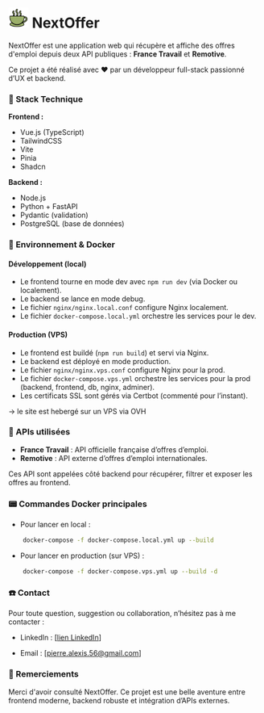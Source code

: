 # <img src="./frontend/public/favicon.ico" width="40"> NextOffer

NextOffer est une application web qui récupère et affiche des offres d'emploi depuis deux API publiques : **France Travail** et **Remotive**.

Ce projet a été réalisé avec ❤️ par un développeur full-stack passionné d’UX et backend.

### 🤖 Stack Technique

**Frontend :**

- Vue.js (TypeScript)
- TailwindCSS
- Vite
- Pinia
- Shadcn

**Backend :**

- Node.js
- Python + FastAPI
- Pydantic (validation)
- PostgreSQL (base de données)

### 🐋 Environnement & Docker

#### Développement (local)

- Le frontend tourne en mode dev avec `npm run dev` (via Docker ou localement).
- Le backend se lance en mode debug.
- Le fichier `nginx/nginx.local.conf` configure Nginx localement.
- Le fichier `docker-compose.local.yml` orchestre les services pour le dev.

#### Production (VPS)

- Le frontend est buildé (`npm run build`) et servi via Nginx.
- Le backend est déployé en mode production.
- Le fichier `nginx/nginx.vps.conf` configure Nginx pour la prod.
- Le fichier `docker-compose.vps.yml` orchestre les services pour la prod (backend, frontend, db, nginx, adminer).
- Les certificats SSL sont gérés via Certbot (commenté pour l’instant).

&rarr; le site est hebergé sur un VPS via OVH

### 🌁 APIs utilisées

- **France Travail** : API officielle française d’offres d’emploi.
- **Remotive** : API externe d’offres d’emploi internationales.

Ces API sont appelées côté backend pour récupérer, filtrer et exposer les offres au frontend.

### 📟 Commandes Docker principales

- Pour lancer en local :

```bash
    docker-compose -f docker-compose.local.yml up --build
```

- Pour lancer en production (sur VPS) :

```bash
    docker-compose -f docker-compose.vps.yml up --build -d
```

### ☎️ Contact

Pour toute question, suggestion ou collaboration, n’hésitez pas à me contacter :

- LinkedIn : [[lien LinkedIn](https://www.linkedin.com/in/pierre-alexis-foy/)]

- Email : [pierre.alexis.56@gmail.com]

### 🙌 Remerciements

Merci d'avoir consulté NextOffer. Ce projet est une belle aventure entre frontend moderne, backend robuste et intégration d’APIs externes.
